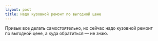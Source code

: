 ```yaml
---
layout: post 
title: Надо кузовной ремонт по выгодной цене 
--- 
```

Привык все делать самостоятельно, но сейчас надо кузовной ремонт по выгодной цене, а куда обратиться — не знаю.